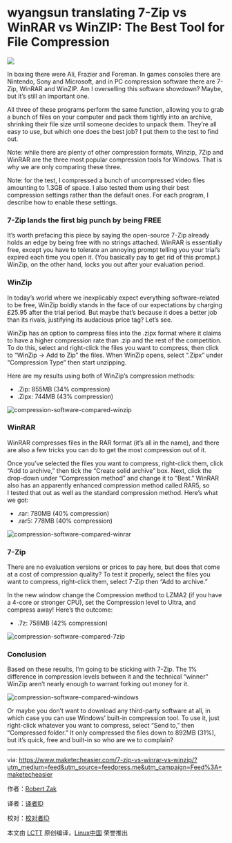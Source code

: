 wyangsun 	translating
7-Zip vs WinRAR vs WinZIP: The Best Tool for File Compression
==================

![](https://maketecheasier-2d0f.kxcdn.com/assets/uploads/2016/10/best-file-compression.jpg)

In boxing there were Ali, Frazier and Foreman. In games consoles there are Nintendo, Sony and Microsoft, and in PC compression software there are 7-Zip, WinRAR and WinZIP. Am I overselling this software showdown? Maybe, but it’s still an important one.

All three of these programs perform the same function, allowing you to grab a bunch of files on your computer and pack them tightly into an archive, shrinking their file size until someone decides to unpack them. They’re all easy to use, but which one does the best job? I put them to the test to find out.

Note: while there are plenty of other compression formats, Winzip, 7Zip and WinRAR are the three most popular compression tools for Windows. That is why we are only comparing these three.

Note: for the test, I compressed a bunch of uncompressed video files amounting to 1.3GB of space. I also tested them using their best compression settings rather than the default ones. For each program, I describe how to enable these settings.

### 7-Zip lands the first big punch by being FREE

It’s worth prefacing this piece by saying the open-source 7-Zip already holds an edge by being free with no strings attached. WinRAR is essentially free, except you have to tolerate an annoying prompt telling you your trial’s expired each time you open it. (You basically pay to get rid of this prompt.) WinZip, on the other hand, locks you out after your evaluation period.

### WinZip

In today’s world where we inexplicably expect everything software-related to be free, WinZip boldly stands in the face of our expectations by charging £25.95 after the trial period. But maybe that’s because it does a better job than its rivals, justifying its audacious price tag? Let’s see.

WinZip has an option to compress files into the .zipx format where it claims to have a higher compression rate than .zip and the rest of the competition. To do this, select and right-click the files you want to compress, then click to “WinZip -> Add to Zip” the files. When WinZip opens, select “.Zipx” under “Compression Type” then start unzipping.

Here are my results using both of WinZip’s compression methods:

*   .Zip: 855MB (34% compression)
*   .Zipx: 744MB (43% compression)

![compression-software-compared-winzip](https://maketecheasier-2d0f.kxcdn.com/assets/uploads/2016/10/compression-software-compared-winzip.png)

### WinRAR

WinRAR compresses files in the RAR format (it’s all in the name), and there are also a few tricks you can do to get the most compression out of it.

Once you’ve selected the files you want to compress, right-click them, click “Add to archive,” then tick the “Create solid archive” box. Next, click the drop-down under “Compression method” and change it to “Best.” WinRAR also has an apparently enhanced compression method called RAR5, so I tested that out as well as the standard compression method. Here’s what we got:

*   .rar: 780MB (40% compression)
*   .rar5: 778MB (40% compression)

![compression-software-compared-winrar](https://maketecheasier-2d0f.kxcdn.com/assets/uploads/2016/10/compression-software-compared-winrar.png)

### 7-Zip

There are no evaluation versions or prices to pay here, but does that come at a cost of compression quality? To test it properly, select the files you want to compress, right-click them, select 7-Zip then “Add to archive.”

In the new window change the Compression method to LZMA2 (if you have a 4-core or stronger CPU), set the Compression level to Ultra, and compress away! Here’s the outcome:

*   .7z: 758MB (42% compression)

![compression-software-compared-7zip](https://maketecheasier-2d0f.kxcdn.com/assets/uploads/2016/10/compression-software-compared-7zip.png)

### Conclusion

Based on these results, I’m going to be sticking with 7-Zip. The 1% difference in compression levels between it and the technical “winner” WinZip aren’t nearly enough to warrant forking out money for it.

![compression-software-compared-windows](https://maketecheasier-2d0f.kxcdn.com/assets/uploads/2016/10/compression-software-compared-windows.png)

Or maybe you don’t want to download any third-party software at all, in which case you can use Windows’ built-in compression tool. To use it, just right-click whatever you want to compress, select “Send to,” then “Compressed folder.” It only compressed the files down to 892MB (31%), but it’s quick, free and built-in so who are we to complain?

--------------------------------------------------------------------------------

via: https://www.maketecheasier.com/7-zip-vs-winrar-vs-winzip/?utm_medium=feed&utm_source=feedpress.me&utm_campaign=Feed%3A+maketecheasier

作者：[Robert Zak][a]

译者：[译者ID](https://github.com/译者ID)

校对：[校对者ID](https://github.com/校对者ID)

本文由 [LCTT](https://github.com/LCTT/TranslateProject) 原创编译，[Linux中国](https://linux.cn/) 荣誉推出

[a]: https://www.maketecheasier.com/author/robzak/
